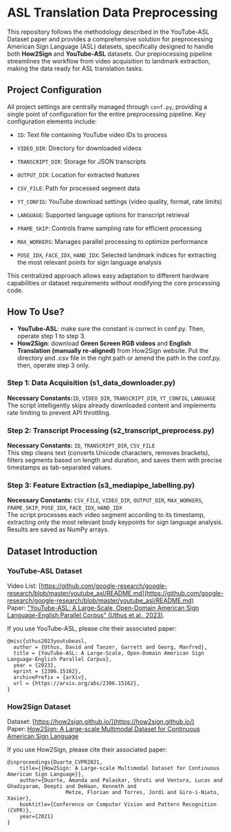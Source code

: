 # ASL Translation Data Preprocessing

This repository follows the methodology described in the YouTube-ASL Dataset paper and provides a comprehensive solution for preprocessing American Sign Language (ASL) datasets, specifically designed to handle both **How2Sign** and **YouTube-ASL** datasets. Our preprocessing pipeline streamlines the workflow from video acquisition to landmark extraction, making the data ready for ASL translation tasks.

## Project Configuration

All project settings are centrally managed through `conf.py`, providing a single point of configuration for the entire preprocessing pipeline. Key configuration elements include:

- `ID`: Text file containing YouTube video IDs to process
- `VIDEO_DIR`: Directory for downloaded videos
- `TRANSCRIPT_DIR`: Storage for JSON transcripts
- `OUTPUT_DIR`: Location for extracted features
- `CSV_FILE`: Path for processed segment data

- `YT_CONFIG`: YouTube download settings (video quality, format, rate limits)
- `LANGUAGE`: Supported language options for transcript retrieval
- `FRAME_SKIP`: Controls frame sampling rate for efficient processing
- `MAX_WORKERS`: Manages parallel processing to optimize performance

- `POSE_IDX`, `FACE_IDX`, `HAND_IDX`: Selected landmark indices for extracting the most relevant points for sign language analysis

This centralized approach allows easy adaptation to different hardware capabilities or dataset requirements without modifying the core processing code.
## How To Use?
- **YouTube-ASL**: make sure the constant is correct in conf.py. Then, operate step 1 to step 3. 
- **How2Sign**: download **Green Screen RGB videos** and **English Translation (manually re-aligned)** from How2Sign website. Put the directory and .csv file in the right path or amend the path in the conf.py. then, operate step 3 only.
  
### Step 1: Data Acquisition (s1_data_downloader.py)
**Necessary Constants:**`ID`, `VIDEO_DIR`, `TRANSCRIPT_DIR`, `YT_CONFIG`, `LANGUAGE`  
The script intelligently skips already downloaded content and implements rate limiting to prevent API throttling.



### Step 2: Transcript Processing (s2_transcript_preprocess.py)
**Necessary Constants:** `ID`, `TRANSCRIPT_DIR`, `CSV_FILE`  
This step cleans text (converts Unicode characters, removes brackets), filters segments based on length and duration, and saves them with precise timestamps as tab-separated values.



### Step 3: Feature Extraction (s3_mediapipe_labelling.py)
**Necessary Constants:** `CSV_FILE`, `VIDEO_DIR`, `OUTPUT_DIR`, `MAX_WORKERS`, `FRAME_SKIP`, `POSE_IDX`, `FACE_IDX`, `HAND_IDX`  
The script processes each video segment according to its timestamp, extracting only the most relevant body keypoints for sign language analysis. Results are saved as NumPy arrays.

## Dataset Introduction

### YouTube-ASL Dataset
Video List: [https://github.com/google-research/google-research/blob/master/youtube_asl/README.md](https://github.com/google-research/google-research/blob/master/youtube_asl/README.md)  
Paper: ["YouTube-ASL: A Large-Scale, Open-Domain American Sign Language-English Parallel Corpus" (Uthus et al., 2023)](https://arxiv.org/abs/2306.15162).

If you use YouTube-ASL, please cite their associated paper:

```
@misc{uthus2023youtubeasl,
  author = {Uthus, David and Tanzer, Garrett and Georg, Manfred},
  title = {YouTube-ASL: A Large-Scale, Open-Domain American Sign Language-English Parallel Corpus},
  year = {2023},
  eprint = {2306.15162},
  archivePrefix = {arXiv},
  url = {https://arxiv.org/abs/2306.15162},
}
```

### How2Sign Dataset
Dataset: [https://how2sign.github.io/](https://how2sign.github.io/)  
Paper: [How2Sign: A Large-scale Multimodal Dataset for Continuous American Sign Language](https://openaccess.thecvf.com/content/CVPR2021/html/Duarte_How2Sign_A_Large-Scale_Multimodal_Dataset_for_Continuous_American_Sign_Language_CVPR_2021_paper.html)

If you use How2Sign, please cite their associated paper:

```
@inproceedings{Duarte_CVPR2021,
    title={{How2Sign: A Large-scale Multimodal Dataset for Continuous American Sign Language}},
    author={Duarte, Amanda and Palaskar, Shruti and Ventura, Lucas and Ghadiyaram, Deepti and DeHaan, Kenneth and
                   Metze, Florian and Torres, Jordi and Giro-i-Nieto, Xavier},
    booktitle={Conference on Computer Vision and Pattern Recognition (CVPR)},
    year={2021}
}
```
